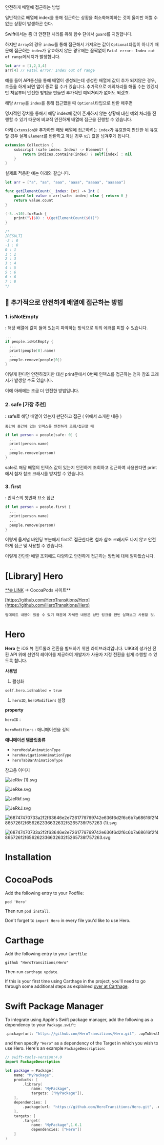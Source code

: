 안전하게 배열에 접근하는 방법

일반적으로 배열에 index를 통해 접근하는 상황을 최소화해야하는 것이 옳지만 어쩔 수 없는 상황이 발생하곤 한다.

Swift에서는 좀 더 안전한 처리를 위해 함수 단에서 `guard`를 지원합니다.

하지만 `Array`의 경우 `index`를 통해 접근해서 가져오는 값이 `Optional`타입이 아니기 때문에 접근하는 `index`가 유효하지 않은 경우에는 꼼짝없이 `Fatal error: Index out of range`메세지가 발생합니다.

```swift
let arr = [1,2,3,4]
arr[4] // Fatal error: Index out of range
```

예를 들어 API통신을 통해 배열이 생성되는데 생성한 배열에 값이 추가 되지않은 경우, 호출을 하게 되면 앱이 종료 될 수가 있습니다. 추가적으로 예외처리를 해줄 수는 있겠지만 처음부터 안전한 방법을 만들면 추가적인 예외처리가 없어도 되겠죠.

해당 `Array`를 `index`를 통해 접근했을 때 `Optional`타입으로 반환 해주면

명시적인 장치를 통해서 해당 index에 값이 존재하지 않는 상황에 대한 예외 처리를 진행할 수 있기 때문에 비교적 안전하게 배열에 접근을 진행할 수 있습니다.

아래 `Extension`을 추가하면 해당 배열에 접근하려는 `index`가 유효한지 판단한 뒤 유효할 경우 실제 `Element`를 반환하고 아닌 경우 `nil` 값을 넘겨주게 됩니다.

```swift
extension Collection {
    subscript (safe index: Index) -> Element? {
        return indices.contains(index) ? self[index] : nil
    }
}
```

실제로 적용한 예는 아래와 같습니다.

```swift
let arr = ["a", "aa", "aaa", "aaaa", "aaaaa", "aaaaaa"]

func getElementCount(_ index: Int) -> Int {
    guard let value = arr[safe: index] else { return 0 }
    return value.count
}

(-5..<10).forEach {
    print("\($0) : \(getElementCount($0))")
}

/*
[RESULT]
-2 : 0
-1 : 0
0 : 1
1 : 2
2 : 3
3 : 4
4 : 5
5 : 6
6 : 0
7 : 0
*/

```

## 📌 추가적으로 안전하게 배열에 접근하는 방법

### **1. isNotEmpty**

: 해당 배열에 값이 들어 있는지 파악하는 방식으로 위의 에러를 피할 수 있습니다.

```swift
...
if people.isNotEmpty {
  ...
  print(people[0].name)
  ...
  people.remove(people[0])
}
```

이렇게 한다면 안전하겠지만 대신 print문에서 0번째 인덱스를 접근하는 첨자 참조 크래시가 발생할 수도 있습니다.

이에 아래에는 조금 더 안전한 방법입니다.

### **2. safe [가장 추천]**

: safe로 해당 배열이 있는지 판단하고 접근 ( 위에서 소개한 내용 )

`중간에 중간에 있는 인덱스를 안전하게 조회/접근할 때`

```swift
if let person = people[safe: 0] {
  ...
  print(person.name)
  ...
  people.remove(person)
}
```

safe로 해당 배열의 인덱스 값이 있는지 안전하게 조회하고 접근하여 사용한다면 print에서 첨자 참조 크래시를 방지할 수 있습니다.

### **3. first**

: 인덱스의 첫번째 요소 접근

```swift
if let person = people.first {
  ...
  print(person.name)
  ...
  people.remove(person)
}
```

이렇게 옵셔널 바인딩 부분에서 first로 접근한다면 첨자 참조 크래시도 나지 않고 안전하게 접근 및 사용할 수 있습니다.

이렇게 간단한 배열 조회에도 다양하고 안전하게 접근하는 방법에 대해 알아봤습니다.

# [Library] **Hero**

[\*\*🌐 LINK](https://cocoapods.org/pods/Hero) → CocoaPods 사이트\*\*

[https://github.com/HeroTransitions/Hero](https://github.com/HeroTransitions/Hero)

`업데이트 내용이 있을 수 있기 때문에 자세한 내용은 상단 링크를 한번 살펴보고 사용할 것.`

# Hero

**Hero** 는 iOS 뷰 컨트롤러 전환을 빌드하기 위한 라이브러리입니다. UIKit의 성가신 전환 API 위에 선언적 레이어를 제공하여 개발자가 사용자 지정 전환을 쉽게 수행할 수 있도록 합니다.

**사용법**

1. 활성화

`self.hero.isEnabled = true`

1. `heroID`, `heroModifiers` 설정

**property**

`heroID` :

`heroModifiers` : 애니메이션을 정의

**애니메이션 템플릿종류**

- `heroModalAnimationType`
- `heroNavigationAnimationType`
- `heroTabBarAnimationType`

참고용 이미지

![JeRkv (1).svg](<https://s3-us-west-2.amazonaws.com/secure.notion-static.com/ea2bc88f-cbdd-41db-a33b-dced027e9f5b/JeRkv_(1).svg>)

![JeRke.svg](https://s3-us-west-2.amazonaws.com/secure.notion-static.com/d7934878-5333-4a7b-9161-7e09e1e7e080/JeRke.svg)

![JeRkf.svg](https://s3-us-west-2.amazonaws.com/secure.notion-static.com/0a577e50-6a2f-4b88-8df4-6bbd10abd14f/JeRkf.svg)

![JeRkJ.svg](https://s3-us-west-2.amazonaws.com/secure.notion-static.com/74bfdd22-b6ce-4df5-ad9f-15a8163bdcfe/JeRkJ.svg)

![68747470733a2f2f63646e2e7261776769742e636f6d2f6c6b7a68616f2f4865726f2f656262336632632f5265736f757263 (1).svg](<https://s3-us-west-2.amazonaws.com/secure.notion-static.com/c84f6f7e-3b43-4c6f-a92a-bbe1e39b2171/68747470733a2f2f63646e2e7261776769742e636f6d2f6c6b7a68616f2f4865726f2f656262336632632f5265736f757263_(1).svg>)

![68747470733a2f2f63646e2e7261776769742e636f6d2f6c6b7a68616f2f4865726f2f656262336632632f5265736f757263.svg](https://s3-us-west-2.amazonaws.com/secure.notion-static.com/6e9e4dd6-8deb-478d-a7ab-cd76b80cff43/68747470733a2f2f63646e2e7261776769742e636f6d2f6c6b7a68616f2f4865726f2f656262336632632f5265736f757263.svg)

# Installation

# CocoaPods

Add the following entry to your Podfile:

`pod 'Hero'`

Then run `pod install`.

Don't forget to `import Hero` in every file you'd like to use Hero.

# Carthage

Add the following entry to your `Cartfile`:

```
github "HeroTransitions/Hero"
```

Then run `carthage update`.

If this is your first time using Carthage in the project, you'll need to go through some additional steps as explained [over at Carthage](https://github.com/Carthage/Carthage#adding-frameworks-to-an-application).

# Swift Package Manager

To integrate using Apple's Swift package manager, add the following as a dependency to your `Package.swift`:

```swift
.package(url: "https://github.com/HeroTransitions/Hero.git", .upToNextMajor(from: "1.3.0"))
```

and then specify `"Hero"` as a dependency of the Target in which you wish to use Hero. Here's an example `PackageDescription`:

```swift
// swift-tools-version:4.0
import PackageDescription

let package = Package(
    name: "MyPackage",
    products: [
        .library(
            name: "MyPackage",
            targets: ["MyPackage"]),
    ],
    dependencies: [
        .package(url: "https://github.com/HeroTransitions/Hero.git", .upToNextMajor(from: "1.6.1"))
    ],
    targets: [
        .target(
            name: "MyPackage",1.6.1
            dependencies: ["Hero"])
    ]
)
```
